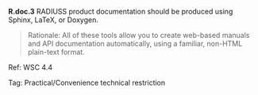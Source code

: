 
**R.doc.3** RADIUSS product documentation should be produced using Sphinx, LaTeX, or Doxygen.

> Rationale: All of these tools allow you to create web-based manuals and API documentation automatically, using a familiar, non-HTML plain-text format.

Ref: WSC 4.4

Tag: Practical/Convenience technical restriction
